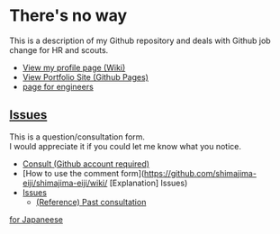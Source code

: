 # There's no way
This is a description of my Github repository and deals with Github job change for HR and scouts.

- [View my profile page (Wiki)](https://github.com/shimajima-eiji/shimajima-eiji/wiki)
- [View Portfolio Site (Github Pages)](https://shimajima-eiji.github.io/)
- [page for engineers](https://github.com/shimajima-eiji/shimajima-eiji)

## [Issues](https://github.com/shimajima-eiji/shimajima-eiji/issues)
This is a question/consultation form.
<br> I would appreciate it if you could let me know what you notice.

- [Consult (Github account required)](https://github.com/shimajima-eiji/shimajima-eiji/issues/new)
- [How to use the comment form](https://github.com/shimajima-eiji/shimajima-eiji/wiki/ [Explanation] Issues)
- [Issues](https://github.com/shimajima-eiji/README/issues)
  - [(Reference) Past consultation](https://github.com/shimajima-eiji/README/issues?q=is%3Aissue+is%3Aclosed)

[for Japaneese](README.md)
